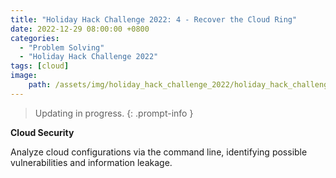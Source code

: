 ```yaml
---
title: "Holiday Hack Challenge 2022: 4 - Recover the Cloud Ring"
date: 2022-12-29 08:00:00 +0800
categories:
  - "Problem Solving"
  - "Holiday Hack Challenge 2022"
tags: [cloud]
image:
    path: /assets/img/holiday_hack_challenge_2022/holiday_hack_challenge_2022_banner.png
---
```

> Updating in progress.
{: .prompt-info }

**Cloud Security**

Analyze cloud configurations via the command line, identifying possible vulnerabilities and information leakage.